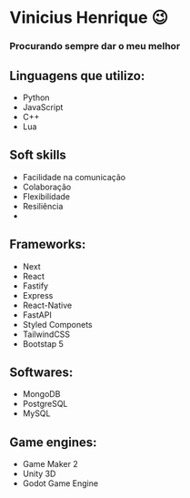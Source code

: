 # Vinicius Henrique 😉
### Procurando sempre dar o meu melhor

## Linguagens que utilizo:
- Python
- JavaScript
- C++
- Lua
  
## Soft skills
- Facilidade na comunicação
- Colaboração
- Flexibilidade
- Resiliência
- 
## Frameworks:
- Next
- React
- Fastify
- Express
- React-Native
- FastAPI
- Styled Componets
- TailwindCSS
- Bootstap 5

## Softwares:
- MongoDB
- PostgreSQL
- MySQL

## Game engines:
- Game Maker 2
- Unity 3D
- Godot Game Engine
